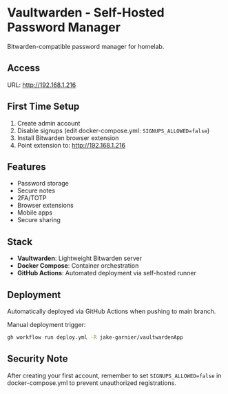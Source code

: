# Vaultwarden - Self-Hosted Password Manager

Bitwarden-compatible password manager for homelab.

## Access

URL: http://192.168.1.216

## First Time Setup

1. Create admin account
2. Disable signups (edit docker-compose.yml: `SIGNUPS_ALLOWED=false`)
3. Install Bitwarden browser extension
4. Point extension to: http://192.168.1.216

## Features

- Password storage
- Secure notes
- 2FA/TOTP
- Browser extensions
- Mobile apps
- Secure sharing

## Stack

- **Vaultwarden**: Lightweight Bitwarden server
- **Docker Compose**: Container orchestration
- **GitHub Actions**: Automated deployment via self-hosted runner

## Deployment

Automatically deployed via GitHub Actions when pushing to main branch.

Manual deployment trigger:
```bash
gh workflow run deploy.yml -R jake-garnier/vaultwardenApp
```

## Security Note

After creating your first account, remember to set `SIGNUPS_ALLOWED=false` in docker-compose.yml to prevent unauthorized registrations.
